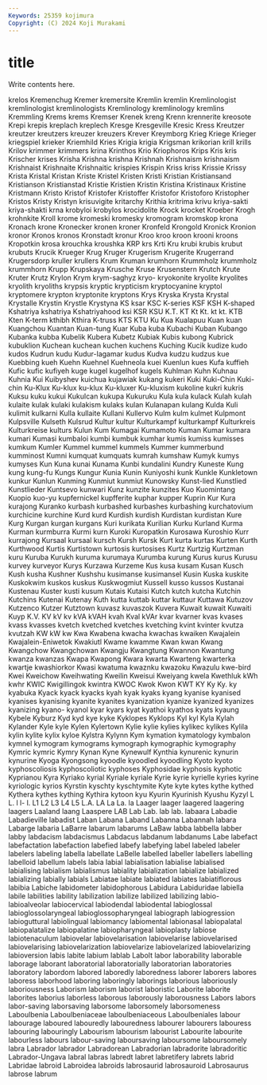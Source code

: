 ```yaml
---
Keywords: 25359 kojimura
Copyright: (C) 2024 Koji Murakami
---
```


# title

Write contents here.



 krelos Kremenchug Kremer kremersite Kremlin
kremlin Kremlinologist kremlinologist kremlinologists Kremlinology kremlinology kremlins Kremmling Krems krems
Kremser Krenek kreng Krenn krennerite kreosote Krepi krepis kreplach kreplech
Kresge Kresgeville Kresic Kress Kreutzer kreutzer kreutzers kreuzer kreuzers Krever
Kreymborg Krieg Kriege Krieger kriegspiel krieker Kriemhild Kries Krigia krigia
Krigsman krikorian krill krills Krilov krimmer krimmers krina Krinthos Krio
Kriophoros Krips Kris kris Krischer krises Krisha Krishna krishna Krishnah
Krishnaism krishnaism Krishnaist Krishnaite Krishnaitic krispies Krispin Kriss kriss Krissie
Krissy Krista Kristal Kristan Kriste Kristel Kristen Kristi Kristian Kristiansand
Kristianson Kristianstad Kristie Kristien Kristin Kristina Kristinaux Kristine Kristmann Kristo
Kristof Kristofer Kristoffer Kristofor Kristoforo Kristopher Kristos Kristy Kristyn krisuvigite
kritarchy Krithia kritrima krivu kriya-sakti kriya-shakti krna krobyloi krobylos krocidolite
Krock krocket Kroeber Krogh krohnkite Kroll krome kromeski kromesky kromogram
kromskop krona Kronach krone Kronecker kronen kroner Kronfeld Krongold Kronick
Kronion kronor Kronos kronos Kronstadt kronur Kroo kroo kroon krooni
kroons Kropotkin krosa krouchka kroushka KRP krs Krti Kru krubi
krubis krubut krubuts Krucik Krueger Krug Kruger Krugerism Krugerite Krugerrand
Krugersdorp kruller krullers Krum Kruman krumhorn Krummholz krummholz krummhorn Krupp
Krupskaya Krusche Kruse Krusenstern Krutch Krute Kruter Krutz Krylon Krym
krym-saghyz kryo- kryokonite kryolite kryolites kryolith kryoliths krypsis kryptic krypticism
kryptocyanine kryptol kryptomere krypton kryptonite kryptons Krys Kryska Krysta Krystal
Krystalle Krystin Krystle Krystyna KS ksar KSC K-series KSF KSH
K-shaped Kshatriya kshatriya Kshatriyahood ksi KSR KSU K.T. KT Kt
Kt. kt kt. KTB Kten K-term kthibh Kthira K-truss KTS
KTU Ku Kua Kualapuu Kuan kuan Kuangchou Kuantan Kuan-tung Kuar
Kuba kuba Kubachi Kuban Kubango Kubanka kubba Kubelik Kubera Kubetz
Kubiak Kubis kubong Kubrick kubuklion Kuchean kuchean kuchen kuchens Kuching
Kucik kudize kudo kudos Kudrun kudu Kudur-lagamar kudus Kudva kudzu
kudzus kue Kuebbing kueh Kuehn Kuehnel Kuehneola kuei Kuenlun kues
Kufa kuffieh Kufic kufic kufiyeh kuge kugel kugelhof kugels Kuhlman
Kuhn Kuhnau Kuhnia Kui Kuibyshev kuichua kujawiak kukang kukeri Kuki
Kuki-Chin Kuki-chin Ku-Klux Ku-klux ku-klux Ku-kluxer Ku-kluxism kukoline kukri kukris
Kuksu kuku kukui Kukulcan kukupa Kukuruku Kula kula kulack Kulah
kulah kulaite kulak kulaki kulakism kulaks kulan Kulanapan kulang Kulda
Kuli kulimit kulkarni Kulla kullaite Kullani Kullervo Kulm kulm kulmet
Kulpmont Kulpsville Kulseth Kulsrud Kultur kultur Kulturkampf kulturkampf Kulturkreis Kulturkreise
kulturs Kulun Kum Kumagai Kumamoto Kuman Kumar kumara kumari Kumasi
kumbaloi kumbi kumbuk kumhar kumis kumiss kumisses kumkum Kumler Kummel
kummel kummels Kummer kummerbund kumminost Kumni kumquat kumquats kumrah kumshaw
Kumyk kumys kumyses Kun Kuna kunai Kunama Kunbi kundalini Kundry
Kuneste Kung kung kung-fu Kungs Kungur Kunia Kunin Kuniyoshi kunk
Kunkle Kunkletown kunkur Kunlun Kunming Kunmiut kunmiut Kunowsky Kunst-lied Kunstlied
Kunstlieder Kuntsevo kunwari Kunz kunzite kunzites Kuo Kuomintang Kuopio kuo-yu
kupfernickel kupfferite kuphar kupper Kuprin Kur Kura kurajong Kuranko kurbash
kurbashed kurbashes kurbashing kurchatovium kurchicine kurchine Kurd kurd Kurdish kurdish
Kurdistan kurdistan Kure Kurg Kurgan kurgan kurgans Kuri kurikata Kurilian
Kurku Kurland Kurma Kurman kurmburra Kurmi kurn Kuroki Kuropatkin Kurosawa
Kuroshio Kurr kurrajong Kursaal kursaal kursch Kursh Kursk Kurt kurta
kurtas Kurten Kurth Kurthwood Kurtis Kurtistown kurtosis kurtosises Kurtz Kurtzig
Kurtzman kuru Kuruba Kurukh kuruma kurumaya Kurumba kurung Kurus kurus
Kurusu kurvey kurveyor Kurys Kurzawa Kurzeme Kus kusa kusam Kusan
Kusch Kush kusha Kushner Kushshu kusimanse kusimansel Kusin Kuska kuskite
Kuskokwim kuskos kuskus Kuskwogmiut Kussell kusso kussos Kustanai Kustenau Kuster
kusti kusum Kutais Kutaisi Kutch kutch kutcha Kutchin Kutchins Kutenai
Kutenay Kuth kutta kuttab kuttar kuttaur Kuttawa Kutuzov Kutzenco Kutzer
Kutztown kuvasz kuvaszok Kuvera Kuwait kuwait Kuwaiti Kuyp K.V. KV
kV kv kVA kVAH kvah Kval kVAr kvar kvarner kvas
kvases kvass kvasses kvetch kvetched kvetches kvetching kvint kvinter kvutza
kvutzah KW kW kw Kwa Kwabena kwacha kwachas kwaiken Kwajalein
Kwajalein-Eniwetok Kwakiutl Kwame kwamme Kwan kwan Kwang Kwangchow Kwangchowan Kwangju
Kwangtung Kwannon Kwantung kwanza kwanzas Kwapa Kwapong Kwara kwarta Kwarteng
kwarterka kwartje kwashiorkor Kwasi kwatuma kwaznku kwazoku Kwazulu kwe-bird Kwei
Kweichow Kweihwating Kweilin Kweisui Kweiyang kwela Kwethluk kWh kwhr KWIC
Kwigillingok kwintra KWOC Kwok Kwon KWT KY Ky Ky. ky
kyabuka Kyack kyack kyacks kyah kyak kyaks kyang kyanise kyanised
kyanises kyanising kyanite kyanites kyanization kyanize kyanized kyanizes kyanizing kyano-
kyanol kyar kyars kyat kyathoi kyathos kyats kyaung Kybele Kyburz
Kyd kyd kye kyke Kyklopes Kyklops Kyl kyl Kyla Kylah
Kylander Kyle kyle Kylen Kylertown Kylie kylie kylies kylikec kylikes
Kylila kylin kylite kylix kyloe Kylstra Kylynn Kym kymation kymatology
kymbalon kymnel kymogram kymograms kymograph kymographic kymography Kymric kymric Kymry
Kynan Kyne Kynewulf Kynthia kynurenic kynurin kynurine Kyoga Kyongsong kyoodle
kyoodled kyoodling Kyoto kyoto kyphoscoliosis kyphoscoliotic kyphoses Kyphosidae kyphosis kyphotic
Kyprianou Kyra Kyriako kyrial Kyriale kyriale Kyrie kyrie kyrielle kyries
kyrine kyriologic kyrios Kyrstin kyschty kyschtymite Kyte kyte kytes kythe
kythed Kythera kythes kything Kythira kytoon kyu Kyurin Kyurinish Kyushu
Kyzyl L L. l l- l. L1 L2 L3 L4
L5 L.A. LA La La. la Laager laager laagered laagering
laagers Laaland laang Laaspere LAB Lab Lab. lab lab. labaara
Labadie Labadieville labadist Laban Labana Laband Labanna Labannah labara Labarge
labaria LaBarre labarum labarums LaBaw labba labbella labber labby labdacism
labdacismus Labdacus labdanum labdanums Labe labefact labefactation labefaction labefied labefy
labefying label labeled labeler labelers labeling labella labellate LaBelle labelled
labeller labellers labelling labelloid labellum labels labia labial labialisation labialise
labialised labialising labialism labialismus labiality labialization labialize labialized labializing labially
labials Labiatae labiate labiated labiates labiatiflorous labibia Labiche labidometer labidophorous
Labidura Labiduridae labiella labile labilities lability labilization labilize labilized labilizing
labio- labioalveolar labiocervical labiodendal labiodental labioglossal labioglossolaryngeal labioglossopharyngeal labiograph labiogression
labioguttural labiolingual labiomancy labiomental labionasal labiopalatal labiopalatalize labiopalatine labiopharyngeal labioplasty
labiose labiotenaculum labiovelar labiovelarisation labiovelarise labiovelarised labiovelarising labiovelarization labiovelarize labiovelarized
labiovelarizing labioversion labis labite labium lablab Labolt labor laborability laborable
laborage laborant laboratorial laboratorially laboratorian laboratories laboratory labordom labored laboredly
laboredness laborer laborers labores laboress laborhood laboring laboringly laborings laborious
laboriously laboriousness Laborism laborism laborist laboristic Laborite laborite laborites laborius
laborless laborous laborously laborousness Labors labors labor-saving laborsaving laborsome laborsomely
laborsomeness Laboulbenia Laboulbeniaceae laboulbeniaceous Laboulbeniales labour labourage laboured labouredly labouredness
labourer labourers labouress labouring labouringly Labourism labourism labourist Labourite labourite
labourless labours labour-saving laboursaving laboursome laboursomely labra Labrador labrador Labradorean
Labradorian labradorite labradoritic Labrador-Ungava labral labras labredt labret labretifery labrets
labrid Labridae labroid Labroidea labroids labrosaurid labrosauroid Labrosaurus labrose labrum
